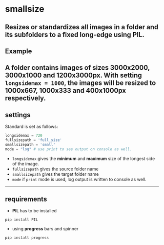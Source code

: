 # smallsize
Resizes or standardizes all images in a folder and its subfolders to a fixed long-edge using PIL.
---
## Example
A folder contains images of sizes 3000x2000, 3000x1000 and 1200x3000px. With setting `longsidemax = 1000`, the images will be resized to 1000x667, 1000x333 and 400x1000px respectively.
---
## settings
Standard is set as follows:
```python
longsidemax = 720
fullsizepath = 'full_size'
smallsizepath = 'small'
mode = "log" # use print to see output on console as well.
```
* `longsidemax` gives the __minimum__ and __maximum__ size of the longest side of the image.
* `fullsizepath` gives the source folder name
* `smallsizepath` gives the target folder name
* `mode` if `print` mode is used, log output is written to console as well.
---

## requirements
* __PIL__ has to be installed
```
pip install PIL
```
* using __progress__ bars and spinner
``` 
pip install progress
```
